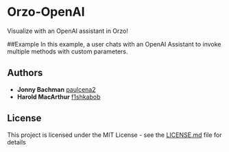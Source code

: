# Orzo-OpenAI
Visualize with an OpenAI assistant in Orzo!

##Example
In this example, a user chats with an OpenAI Assistant to invoke multiple methods with custom parameters. 

## Authors

* **Jonny Bachman**  [paulcena2](https://github.com/paulcena2)
* **Harold MacArthur**  [f1shkabob](https://github.com/f1shkabob)

## License

This project is licensed under the MIT License - see the [LICENSE.md](LICENSE.md) file for details
